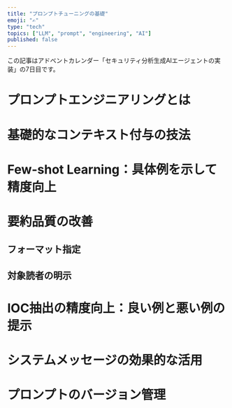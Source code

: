 ```yaml
---
title: "プロンプトチューニングの基礎"
emoji: "✍️"
type: "tech"
topics: ["LLM", "prompt", "engineering", "AI"]
published: false
---
```


この記事はアドベントカレンダー「セキュリティ分析生成AIエージェントの実装」の7日目です。

# プロンプトエンジニアリングとは

# 基礎的なコンテキスト付与の技法

# Few-shot Learning：具体例を示して精度向上

# 要約品質の改善

## フォーマット指定

## 対象読者の明示

# IOC抽出の精度向上：良い例と悪い例の提示

# システムメッセージの効果的な活用

# プロンプトのバージョン管理
